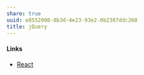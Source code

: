 ```yaml
---
share: true
uuid: e8552008-8b3d-4e23-93e2-0b2307ddc260
title: jQuery
---
```

#### Links

* [React](../619698de-3602-4330-9105-e35853626f66)
